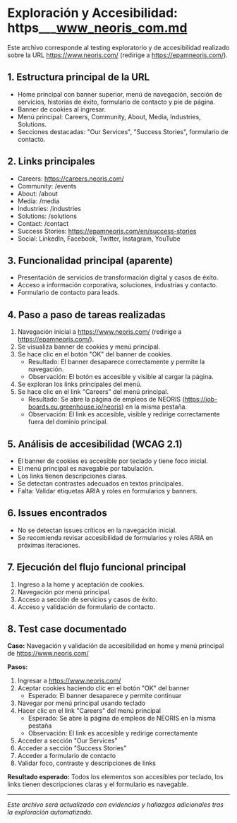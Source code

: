 # Exploración y Accesibilidad: https___www_neoris_com.md

Este archivo corresponde al testing exploratorio y de accesibilidad realizado sobre la URL https://www.neoris.com/ (redirige a https://epamneoris.com/).

## 1. Estructura principal de la URL
- Home principal con banner superior, menú de navegación, sección de servicios, historias de éxito, formulario de contacto y pie de página.
- Banner de cookies al ingresar.
- Menú principal: Careers, Community, About, Media, Industries, Solutions.
- Secciones destacadas: "Our Services", "Success Stories", formulario de contacto.

## 2. Links principales
- Careers: https://careers.neoris.com/
- Community: /events
- About: /about
- Media: /media
- Industries: /industries
- Solutions: /solutions
- Contact: /contact
- Success Stories: https://epamneoris.com/en/success-stories
- Social: LinkedIn, Facebook, Twitter, Instagram, YouTube

## 3. Funcionalidad principal (aparente)
- Presentación de servicios de transformación digital y casos de éxito.
- Acceso a información corporativa, soluciones, industrias y contacto.
- Formulario de contacto para leads.

## 4. Paso a paso de tareas realizadas
1. Navegación inicial a https://www.neoris.com/ (redirige a https://epamneoris.com/).
2. Se visualiza banner de cookies y menú principal.
3. Se hace clic en el botón "OK" del banner de cookies.
   - Resultado: El banner desaparece correctamente y permite la navegación.
   - Observación: El botón es accesible y visible al cargar la página.
4. Se exploran los links principales del menú.
5. Se hace clic en el link "Careers" del menú principal.
   - Resultado: Se abre la página de empleos de NEORIS (https://job-boards.eu.greenhouse.io/neoris) en la misma pestaña.
   - Observación: El link es accesible, visible y redirige correctamente fuera del dominio principal.

## 5. Análisis de accesibilidad (WCAG 2.1)
- El banner de cookies es accesible por teclado y tiene foco inicial.
- El menú principal es navegable por tabulación.
- Los links tienen descripciones claras.
- Se detectan contrastes adecuados en textos principales.
- Falta: Validar etiquetas ARIA y roles en formularios y banners.

## 6. Issues encontrados
- No se detectan issues críticos en la navegación inicial.
- Se recomienda revisar accesibilidad de formularios y roles ARIA en próximas iteraciones.

## 7. Ejecución del flujo funcional principal
1. Ingreso a la home y aceptación de cookies.
2. Navegación por menú principal.
3. Acceso a sección de servicios y casos de éxito.
4. Acceso y validación de formulario de contacto.

## 8. Test case documentado
**Caso:** Navegación y validación de accesibilidad en home y menú principal de https://www.neoris.com/

**Pasos:**
1. Ingresar a https://www.neoris.com/
2. Aceptar cookies haciendo clic en el botón "OK" del banner
   - Esperado: El banner desaparece y permite continuar
3. Navegar por menú principal usando teclado
4. Hacer clic en el link "Careers" del menú principal
   - Esperado: Se abre la página de empleos de NEORIS en la misma pestaña
   - Observación: El link es accesible y redirige correctamente
5. Acceder a sección "Our Services"
6. Acceder a sección "Success Stories"
7. Acceder a formulario de contacto
8. Validar foco, contraste y descripciones de links

**Resultado esperado:**
Todos los elementos son accesibles por teclado, los links tienen descripciones claras y el formulario es navegable.

---

*Este archivo será actualizado con evidencias y hallazgos adicionales tras la exploración automatizada.*
